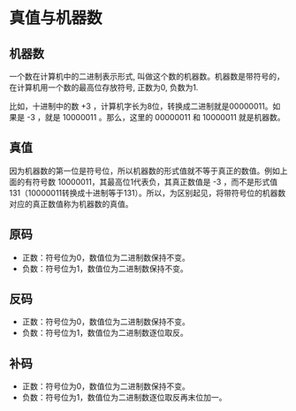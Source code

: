 # 真值与机器数

## 机器数

一个数在计算机中的二进制表示形式, 叫做这个数的机器数。机器数是带符号的，在计算机用一个数的最高位存放符号, 正数为0, 负数为1.

比如，十进制中的数 +3 ，计算机字长为8位，转换成二进制就是00000011。如果是 -3 ，就是 10000011 。那么，这里的 00000011 和 10000011 就是机器数。

## 真值

因为机器数的第一位是符号位，所以机器数的形式值就不等于真正的数值。例如上面的有符号数 10000011，其最高位1代表负，其真正数值是 -3 ，而不是形式值131（10000011转换成十进制等于131）。所以，为区别起见，将带符号位的机器数对应的真正数值称为机器数的真值。

## 原码

- 正数：符号位为0，数值位为二进制数保持不变。
- 负数：符号位为1，数值位为二进制数保持不变。

## 反码

- 正数：符号位为0，数值位为二进制数保持不变。
- 负数：符号位为1，数值位为二进制数逐位取反。

## 补码

- 正数：符号位为0，数值位为二进制数保持不变。
- 负数：符号位为1，数值位为二进制数逐位取反再末位加一。